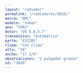 ```yaml
---
layout: "radiador"
permalink: "/radiadores/3028/"
marca: "GMC"
modelo: "Yukon"
ano: "1992"
motor: "V8 5.0,5.7"
transmision: "Automática"
parte: "432285"
clima: "Con clima"
alto: "34"
ancho: "17 1/4"
observaciones: "2 pulgadas grueso"
id: "3028"
---
```


